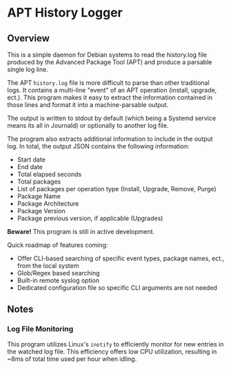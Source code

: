 # APT History Logger

## Overview

This is a simple daemon for Debian systems to read the history.log file produced by the Advanced Package Tool (APT) and produce a parsable single log line.

The APT `history.log` file is more difficult to parse than other traditional logs.
It contains a multi-line "event" of an APT operation (install, upgrade, ect.).
This program makes it easy to extract the information contained in those lines and format it into a machine-parsable output.

The output is written to stdout by default (which being a Systemd service means its all in Journald) or optionally to another log file.

The program also extracts additional information to include in the output log.
In total, the output JSON contains the following information:

- Start date
- End date
- Total elapsed seconds
- Total packages
- List of packages per operation type (Install, Upgrade, Remove, Purge)
- Package Name
- Package Architecture
- Package Version
- Package previous version, if applicable (Upgrades)

**Beware!** This program is still in active development.

Quick roadmap of features coming:

- Offer CLI-based searching of specific event types, package names, ect., from the local system
- Glob/Regex based searching
- Built-in remote syslog option
- Dedicated configuration file so specific CLI arguments are not needed

## Notes

### Log File Monitoring

This program utilizes Linux's `inotify` to efficiently monitor for new entries in the watched log file.
This efficiency offers low CPU utilization, resulting in ~8ms of total time used per hour when idling.
